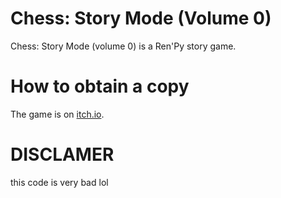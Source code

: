 # Chess: Story Mode (Volume 0)
Chess: Story Mode (volume 0) is a Ren'Py story game.

# How to obtain a copy 
The game is on [itch.io](https://everypizza.itch.io/chess-story-0).

# DISCLAMER
this code is very bad lol